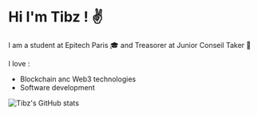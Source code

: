 # Hi I'm Tibz ! ✌️

I am a student at Epitech Paris 🎓 and Treasorer at Junior Conseil Taker 💸

I love :
- Blockchain anc Web3 technologies
- Software development

![Tibz's GitHub stats](https://github-readme-stats.vercel.app/api?username=tibo-pdn&theme=dark&show_icons=true)

